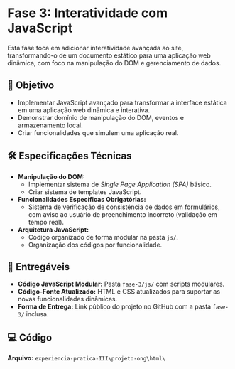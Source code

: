 # Fase 3: Interatividade com JavaScript

Esta fase foca em adicionar interatividade avançada ao site, transformando-o de um documento estático para uma aplicação web dinâmica, com foco na manipulação do DOM e gerenciamento de dados.

## 🎯 Objetivo

* Implementar JavaScript avançado para transformar a interface estática em uma aplicação web dinâmica e interativa.
* Demonstrar domínio de manipulação do DOM, eventos e armazenamento local.
* Criar funcionalidades que simulem uma aplicação real.

## 🛠️ Especificações Técnicas

* **Manipulação do DOM:**
    * Implementar sistema de *Single Page Application (SPA)* básico.
    * Criar sistema de templates JavaScript.
* **Funcionalidades Específicas Obrigatórias:**
    * Sistema de verificação de consistência de dados em formulários, com aviso ao usuário de preenchimento incorreto (validação em tempo real).
* **Arquitetura JavaScript:**
    * Código organizado de forma modular na pasta `js/`.
    * Organização dos códigos por funcionalidade.

## 📄 Entregáveis

* **Código JavaScript Modular:** Pasta `fase-3/js/` com scripts modulares.
* **Código-Fonte Atualizado:** HTML e CSS atualizados para suportar as novas funcionalidades dinâmicas.
* **Forma de Entrega:** Link público do projeto no GitHub com a pasta `fase-3/` inclusa.

## 💻 Código

**Arquivo:** `experiencia-pratica-III\projeto-ong\html\`